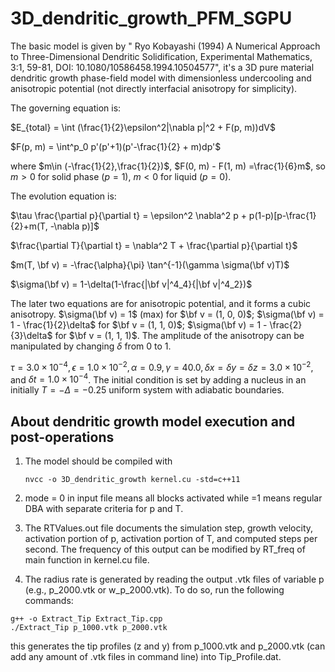 # 3D_dendritic_growth_PFM_SGPU

The basic model is given by " Ryo Kobayashi (1994) A Numerical Approach to Three-Dimensional Dendritic Solidification, Experimental Mathematics, 3:1, 59-81, DOI: 10.1080/10586458.1994.10504577", it's a 3D pure material dendritic growth phase-field model with dimensionless undercooling and anisotropic potential (not directly interfacial anisotropy for simplicity).

The governing equation is:

$E_{total} = \int (\frac{1}{2}\epsilon^2|\nabla p|^2 + F(p, m))dV$

$F(p, m) = \int^p_0 p'(p'+1)(p'-\frac{1}{2} + m)dp'$

where $m\in (-\frac{1}{2},\frac{1}{2})$, $F(0, m) - F(1, m) =\frac{1}{6}m$, so $m>0$ for solid phase ($p=1$), $m<0$ for liquid ($p=0$).

The evolution equation is:

$\tau \frac{\partial p}{\partial t} = \epsilon^2 \nabla^2 p + p(1-p)[p-\frac{1}{2}+m(T, -\nabla p)]$

$\frac{\partial T}{\partial t} = \nabla^2 T + \frac{\partial p}{\partial t}$

$m(T, \bf v) = -\frac{\alpha}{\pi} \tan^{-1}(\gamma \sigma(\bf v)T)$

$\sigma(\bf v) = 1-\delta(1-\frac{|\bf v|^4_4}{|\bf v|^4_2})$

The later two equations are for anisotropic potential, and it forms a cubic anisotropy. $\sigma(\bf v) = 1$ (max) for $\bf v = (1, 0, 0)$; $\sigma(\bf v) = 1 - \frac{1}{2}\delta$ for $\bf v = (1, 1, 0)$; $\sigma(\bf v) = 1 - \frac{2}{3}\delta$ for $\bf v = (1, 1, 1)$. The amplitude of the anisotropy can be manipulated by changing $\delta$ from 0 to 1.

$\tau = 3.0\times 10^{-4}, \epsilon = 1.0\times 10^{-2}, \alpha = 0.9, \gamma = 40.0, \delta x = \delta y = \delta z = 3.0\times 10^{-2},$ and $\delta t = 1.0\times 10^{-4}$. The initial condition is set by adding a nucleus in an initially $T=-\Delta = -0.25$ uniform system with adiabatic boundaries.


## About dendritic growth model execution and post-operations
1. The model should be compiled with
   ```
   nvcc -o 3D_dendritic_growth kernel.cu -std=c++11
   ```

2. mode = 0 in input file means all blocks activated while =1 means regular DBA with separate criteria for p and T.

3. The RTValues.out file documents the simulation step, growth velocity, activation portion of p, activation portion of T, and computed steps per second. The frequency of this output can be modified by RT_freq of main function in kernel.cu file.

4. The radius rate is generated by reading the output .vtk files of variable p (e.g., p_2000.vtk or w_p_2000.vtk). To do so, run the following commands:
  ```
  g++ -o Extract_Tip Extract_Tip.cpp
  ./Extract_Tip p_1000.vtk p_2000.vtk
  ```
  this generates the tip profiles (z and y) from p_1000.vtk and p_2000.vtk (can add any amount of .vtk files in command line) into Tip_Profile.dat.
